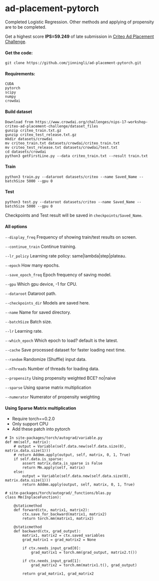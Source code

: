 # ad-placement-pytorch
Completed Logistic Regression. Other methods and applying of propensity are to be completed.

Get a highest score **IPS=59.249** of late submission in <a href='https://www.crowdai.org/topics/solution-sharing/discussion'>Criteo Ad Placement Challenge</a>.

#### Get the code:
```
git clone https://github.com/jinningli/ad-placement-pytorch.git
```

#### Requirements:
```
CUDA
pytorch
scipy
numpy
crowdai
```

#### Build dataset
```
Download from https://www.crowdai.org/challenges/nips-17-workshop-criteo-ad-placement-challenge/dataset_files
gunzip criteo_train.txt.gz
gunzip criteo_test_release.txt.gz
mkdir datasets/crowdai
mv criteo_train.txt datasets/crowdai/criteo_train.txt
mv criteo_test_release.txt datasets/crowdai/test.txt
cd datasets/crowdai
python3 getFirstLine.py --data criteo_train.txt --result train.txt
```

#### Train

```
python3 train.py --dataroot datasets/criteo --name Saved_Name --batchSize 5000 --gpu 0
```

#### Test

```
python3 test.py --dataroot datasets/criteo --name Saved_Name --batchSize 5000 --gpu 0
```

Checkpoints and Test result will be saved in `checkpoints/Saved_Name`.

#### All options

`--display_freq` Frequency of showing train/test results on screen.

`--continue_train` Continue training.

`--lr_policy` Learning rate policy: same|lambda|step|plateau.

`--epoch` How many epochs.

`--save_epoch_freq` Epoch frequency of saving model.

`--gpu` Which gpu device, -1 for CPU.

`--dataroot` Dataroot path.

`--checkpoints_dir` Models are saved here.

`--name` Name for saved directory.

`--batchSize` Batch size.

`--lr` Learning rate.

`--which_epoch` Which epoch to load? default is the latest.

`--cache` Save processed dataset for faster loading next time.

`--random` Randomize (Shuffle) input data.

`--nThreads` Number of threads for loading data.

`--propensity` Using propensity weighted BCE? no|naive

`--sparse` Using sparse matrix multiplication

`--numerator` Numerator of propensity weighting

#### Using Sparse Matrix multiplication

- Require torch==0.2.0
- Only support CPU
- Add these patch into pytorch

```
# In site-packages/torch/autograd/variable.py
def mm(self, matrix):
    # output = Variable(self.data.new(self.data.size(0), matrix.data.size(1)))
    # return Addmm.apply(output, self, matrix, 0, 1, True)
    if self.data.is_sparse:
        assert matrix.data.is_sparse is False
        return Mm.apply(self, matrix)
    else:
        output = Variable(self.data.new(self.data.size(0), matrix.data.size(1)))
        return Addmm.apply(output, self, matrix, 0, 1, True)
```

```
# site-packages/torch/autograd/_functions/blas.py
class Mm(InplaceFunction):

    @staticmethod
    def forward(ctx, matrix1, matrix2):
        ctx.save_for_backward(matrix1, matrix2)
        return torch.mm(matrix1, matrix2)

    @staticmethod
    def backward(ctx, grad_output):
        matrix1, matrix2 = ctx.saved_variables
        grad_matrix1 = grad_matrix2 = None

        if ctx.needs_input_grad[0]:
            grad_matrix1 = torch.mm(grad_output, matrix2.t())

        if ctx.needs_input_grad[1]:
            grad_matrix2 = torch.mm(matrix1.t(), grad_output)

        return grad_matrix1, grad_matrix2
```